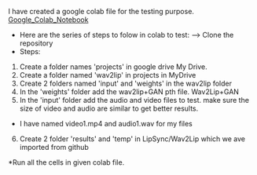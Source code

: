 I have created a google colab file for the testing purpose. [Google_Colab_Notebook](https://colab.research.google.com/drive/1aBv6O6tp5jyVH_To9FCZ7BCUr-_ItmTR?usp=sharing)
* Here are the series of steps to folow in colab to test: 
--> Clone the repository
* Steps: 
1. Create a folder names 'projects' in google drive My Drive.
2. Create a folder named 'wav2lip' in projects in MyDrive
3. Create 2 folders named 'input' and 'weights' in the wav2lip folder
4. In the 'weights' folder add the wav2lip+GAN pth file. Wav2Lip+GAN
5. In the 'input' folder add the audio and video files to test. make sure the size of video and audio are similar to get better results.
* I have named video1.mp4 and audio1.wav for my files
6. Create 2 folder 'results' and 'temp' in LipSync/Wav2Lip which we ave imported from github

*Run all the cells in given colab file.
